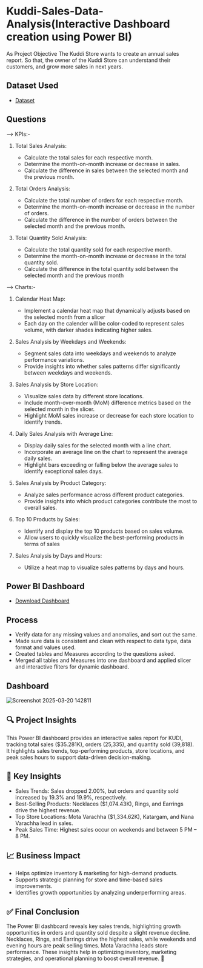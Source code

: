 # Kuddi-Sales-Data-Analysis(Interactive Dashboard creation using Power BI)
As Project Objective
The Kuddi Store wants to create an annual sales report. So that, the owner of the Kuddi Store can understand their customers, and grow more sales in next years.

## Dataset Used
- <a href="https://github.com/shrustijasani/Data_Analsis_Dashboard/blob/main/Kuddi%20Sales.xlsx">Dataset</a>

## Questions 

--> KPIs:-

1. Total Sales Analysis:
    - Calculate the total sales for each respective month.
    - Determine the month-on-month increase or decrease in sales.
    - Calculate the difference in sales between the selected month and the previous month.

2. Total Orders Analysis:
    - Calculate the total number of orders for each respective month.
    - Determine the month-on-month increase or decrease in the number of orders.
    - Calculate the difference in the number of orders between the selected month and the previous month.

3. Total Quantity Sold Analysis:
    - Calculate the total quantity sold for each respective month.
    - Determine the month-on-month increase or decrease in the total quantity sold.
    - Calculate the difference in the total quantity sold between the selected month and the previous month

--> Charts:-

1. Calendar Heat Map:
    - Implement a calendar heat map that dynamically adjusts based on the selected month from a slicer
    - Each day on the calender will be color-coded to represent sales volume, with darker shades indicating higher sales.
      
2. Sales Analysis by Weekdays and Weekends:
    - Segment sales data into weekdays and weekends to analyze performance variations.
    - Provide insights into whether sales patterns differ significantly between weekdays and weekends.

3. Sales Analysis by Store Location:
    - Visualize sales data by different store locations.
    - Include month-over-month (MoM) difference metrics based on the selected month in the slicer.
    - Highlight MoM sales increase or decrease for each store location to identify trends.
      
4. Daily Sales Analysis with Average Line:
    - Display daily sales for the selected month with a line chart.
    - Incorporate an average line on the chart to represent the average daily sales.
    - Highlight bars exceeding or falling below the average sales to identify exceptional sales days.
      
5. Sales Analysis by Product Category:
    - Analyze sales performance across different product categories.
    - Provide insights into which product categories contribute the most to overall sales.
      
6. Top 10 Products by Sales:
    - Identify and display the top 10 products based on sales volume.
    - Allow users to quickly visualize the best-performing products in terms of sales
      
7. Sales Analysis by Days and Hours:
    - Utilize a heat map to visualize sales patterns by days and hours.
  
## Power BI Dashboard 
- <a href="https://github.com/shrustijasani/Data_Analsis_Dashboard/blob/main/Kuddi%20Sales%20Power%20BI.pbix">Download Dashboard</a>

## Process
- Verify data for any missing values and anomalies, and sort out the same.
- Made sure data is consistent and clean with respect to data type, data format and values used.
- Created tables and Measures according to the questions asked.
- Merged all tables and Measures into one dashboard and applied slicer and interactive fliters for dynamic dashboard.

## Dashboard 
![Screenshot 2025-03-20 142811](https://github.com/user-attachments/assets/ee966bcf-280e-4326-b775-47edcea445bc)

## 🔍 Project Insights
This Power BI dashboard provides an interactive sales report for KUDI, tracking total sales ($35.281K), orders (25,335), and quantity sold (39,818). 
It highlights sales trends, top-performing products, store locations, and peak sales hours to support data-driven decision-making.

## 🚀 Key Insights
- Sales Trends: Sales dropped 2.00%, but orders and quantity sold increased by 19.3% and 19.9%, respectively.
- Best-Selling Products: Necklaces ($1,074.43K), Rings, and Earrings drive the highest revenue.
- Top Store Locations: Mota Varachha ($1,334.62K), Katargam, and Nana Varachha lead in sales.
- Peak Sales Time: Highest sales occur on weekends and between 5 PM – 8 PM.

## 📈 Business Impact
- Helps optimize inventory & marketing for high-demand products.
- Supports strategic planning for store and time-based sales improvements.
- Identifies growth opportunities by analyzing underperforming areas.

## ✅ Final Conclusion
The Power BI dashboard reveals key sales trends, highlighting growth opportunities in orders and quantity sold despite a slight revenue decline. Necklaces, Rings, and Earrings drive the highest sales, while weekends and evening hours are peak selling times. Mota Varachha leads store performance. These insights help in optimizing inventory, marketing strategies, and operational planning to boost overall revenue. 🚀
